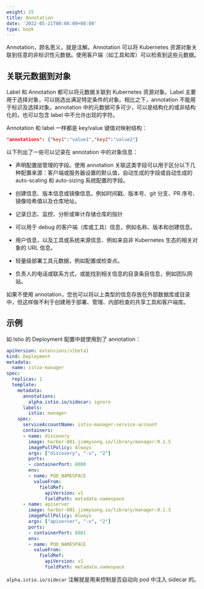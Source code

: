 ```yaml
---
weight: 25
title: Annotation
date: '2022-05-21T00:00:00+08:00'
type: book
---
```


Annotation，顾名思义，就是注解。Annotation 可以将 Kubernetes 资源对象关联到任意的非标识性元数据。使用客户端（如工具和库）可以检索到这些元数据。

## 关联元数据到对象

Label 和 Annotation 都可以将元数据关联到 Kubernetes 资源对象。Label 主要用于选择对象，可以挑选出满足特定条件的对象。相比之下，annotation 不能用于标识及选择对象。annotation 中的元数据可多可少，可以是结构化的或非结构化的，也可以包含 label 中不允许出现的字符。

Annotation 和 label 一样都是 key/value 键值对映射结构：

```json
"annotations": {"key1":"value1","key2":"value2"}
```

以下列出了一些可以记录在 annotation 中的对象信息：

- 声明配置层管理的字段。使用 annotation 关联这类字段可以用于区分以下几种配置来源：客户端或服务器设置的默认值，自动生成的字段或自动生成的 auto-scaling 和 auto-sizing 系统配置的字段。
- 创建信息、版本信息或镜像信息。例如时间戳、版本号、git 分支、PR 序号、镜像哈希值以及仓库地址。
- 记录日志、监控、分析或审计存储仓库的指针


- 可以用于 debug 的客户端（库或工具）信息，例如名称、版本和创建信息。
- 用户信息，以及工具或系统来源信息、例如来自非 Kubernetes 生态的相关对象的 URL 信息。
- 轻量级部署工具元数据，例如配置或检查点。
- 负责人的电话或联系方式，或能找到相关信息的目录条目信息，例如团队网站。

如果不使用 annotation，您也可以将以上类型的信息存放在外部数据库或目录中，但这样做不利于创建用于部署、管理、内部检查的共享工具和客户端库。

## 示例

如 Istio 的 Deployment 配置中就使用到了 annotation：

```yaml
apiVersion: extensions/v1beta1
kind: Deployment
metadata:
  name: istio-manager
spec:
  replicas: 1
  template:
    metadata:
      annotations:
        alpha.istio.io/sidecar: ignore
      labels:
        istio: manager
    spec:
      serviceAccountName: istio-manager-service-account
      containers:
      - name: discovery
        image: harbor-001.jimmysong.io/library/manager:0.1.5
        imagePullPolicy: Always
        args: ["discovery", "-v", "2"]
        ports:
        - containerPort: 8080
        env:
        - name: POD_NAMESPACE
          valueFrom:
            fieldRef:
              apiVersion: v1
              fieldPath: metadata.namespace
      - name: apiserver
        image: harbor-001.jimmysong.io/library/manager:0.1.5
        imagePullPolicy: Always
        args: ["apiserver", "-v", "2"]
        ports:
        - containerPort: 8081
        env:
        - name: POD_NAMESPACE
          valueFrom:
            fieldRef:
              apiVersion: v1
              fieldPath: metadata.namespace
```

`alpha.istio.io/sidecar` 注解就是用来控制是否自动向 pod 中注入 sidecar 的。
